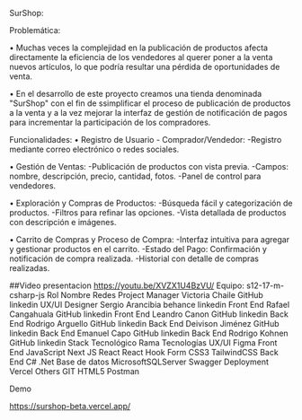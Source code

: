 SurShop:

Problemática:

• Muchas veces la complejidad en la publicación de productos afecta directamente la eficiencia de los vendedores al querer poner a la venta nuevos artículos, lo que podría resultar una pérdida de oportunidades de venta.

• En el desarrollo de este proyecto creamos una tienda denominada "SurShop" con el fin de ssimplificar el proceso de publicación de productos a la venta y a la vez mejorar la interfaz de gestión de notificación de pagos para incrementar la participación de los compradores.

Funcionalidades:
• Registro de Usuario - Comprador/Vendedor: -Registro mediante correo electrónico o redes sociales.

• Gestión de Ventas:
-Publicación de productos con vista previa.
-Campos: nombre, descripción, precio, cantidad, fotos.
-Panel de control para vendedores.

• Exploración y Compras de Productos:
-Búsqueda fácil y categorización de productos.
-Filtros para refinar las opciones.
-Vista detallada de productos con descripción e imágenes.

• Carrito de Compras y Proceso de Compra:
-Interfaz intuitiva para agregar y gestionar productos en el carrito.
-Estado del Pago: Confirmación y notificación de compra realizada.
-Historial con detalle de compras realizadas.

##Video presentacion https://youtu.be/XVZX1U4BzVU/
Equipo: s12-17-m-csharp-js
Rol 	Nombre 	Redes
Project Manager 	Victoria Chaile 	GitHub linkedin
UX/UI Designer 	Sergio Arancibia 	behance linkedin
Front End 	Rafael Cangahuala 	GitHub linkedin
Front End 	Leandro Canon 	GitHub linkedin
Back End 	Rodrigo Arguello 	GitHub linkedin
Back End 	Deivison Jiménez 	GitHub linkedin
Back End 	Emanuel Capo 	GitHub linkedin
Back End 	Rodrigo Kohnen 	GitHub linkedin
Stack Tecnológico
Rama 	Tecnologías
UX/UI 	Figma
Front End 	JavaScript Next JS React React Hook Form CSS3 TailwindCSS
Back End 	C# .Net
Base de datos 	MicrosoftSQLServer Swagger
Deployment 	Vercel
Others 	GIT HTML5 Postman
	
Demo

https://surshop-beta.vercel.app/
